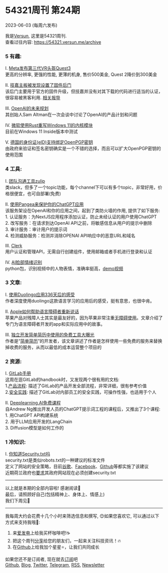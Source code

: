 # 54321周刊 第24期
2023-06-03 (每周六发布)

我是[Versun](https://notes.versun.me), 这里是54321周刊. \
查看过往内容: https://54321.versun.me/archive

### 5 有趣:
I. [Meta发布第三代VR头盔Quest3](https://about.fb.com/news/2023/06/meta-quest-3-coming-this-fall/)\
	更高的分辨率, 更强的性能, 更薄的机身, 售价500美金, Quest 2降价到300美金

II. [技嘉主板被发现设置了固件后门](https://eclypsium.com/blog/supply-chain-risk-from-gigabyte-app-center-backdoor/)\
	该后门主要用于官方的固件升级，但技嘉并没有对其下载的代码进行适当的认证，很容易被黑客利用. [相关报导](https://www.wired.com/story/gigabyte-motherboard-firmware-backdoor/)

III. [OpenAI的未来规划](https://website-nm4keew22-humanloopml.vercel.app/blog/openai-plans)\
	其创始人Sam Altman在一次会谈中讨论了OpenAI的产品计划和问题

IV. [微软使用Rust重写Windows 11的内核模块](https://twitter.com/markrussinovich/status/1656416376125538304)\
	目前在Windows 11 Inside版本中测试

V. [德国的身份证(eID)支持绑定OpenPGP密钥](https://www.personalausweisportal.de/Webs/PA/EN/home/home-node.html)\
	由政府来验证和签名密钥确实是一个不错的选择，而且可以扩大OpenPGP密钥的使用范围

### 4 工具:
I. [团队沟通工具zulip](https://zulip.com/)\
	类slack，但多了一个topic功能，每个channel下可以有多个topic，非常好用，价格很便宜，也可自部署(免费)

II. [使用Pangea来保护你的ChatGPT应用](https://github.com/pangeacyber/secure-chatgpt)\
	该服务架设在OpenAI和你的应用之间，起到了类防火墙的作用, 提供了如下服务:\
	1. 认证服务：为NextJS应用程序添加认证，防止未经认证的用户使用ChatGPT\
	2. 改写服务：在请求到达OpenAI API之前，将敏感信息从用户的提示中删除\
	3. 审计服务：审计用户的提示词\
	4. 检测威胁服务：检测并消除OPENAI API响应中的恶意URL和域名

III. [Clerk](https://clerk.com)\
	用户认证和管理API，无需自行创建组件，使用邮箱或者手机进行登录和认证

IV. [AI脸部情绪识别](https://github.com/rondinellimorais/facial-expression-recognition)\
	python包，识别视频中的人物表情，准确率挺高，[demo视频](https://www.youtube.com/watch?v=t6C-5M997eM)	

### 3 文章:
I. [使用Duolingo应用336天后的感受](https://corneliuswastaken.bearblog.dev/a-review-of-the-duolingo-app-after-losing-a-336-day-streak/)\
	作者深度使用duolingo这款语言学习的应用后的感受，挺有意思，也很中肯。

II. [Apple如何帮助语言障碍者重新说话](https://apps.apple.com/us/story/id1679594697)\
	苹果产品对残障人士其实是最友好的，因为苹果非常注重[无障碍使用](https://www.apple.com/accessibility/)。文章介绍了专门为语言障碍者开发的app和实际应用中的故事。

III. [独立开发简单简历中使用的免费工具大曝光](https://vikingz.me/free-tools/)\
	作者是“[简单简历](https://easycv.cn)”的开发者，该文章讲述了作者是怎样使用一些免费的服务来替换掉收费的服务，从而以最低的成本运营整个项目的

### 2 资源:
I. [GitLab手册](https://about.gitlab.com/handbook/)\
	这周在逛GitLab的handbook时，又发现两个很有用的文档:\
	1.[产品流程](https://about.gitlab.com/handbook/product/product-processes/#our-product-process): 描述了GitLab的产品开发全部流程，非常详细，很有参考价值\
	2.[安全实践](https://about.gitlab.com/handbook/security/): 描述了GitLab对内部员工的安全实践，可操作性强，也适用于个人

II. [Deeplearning.AI免费课程](https://www.deeplearning.ai/short-courses/)\
	自Andrew Ng推出开发人员的ChatGPT提示词工程的课程后，又推出了3个课程:\
	1. 用ChatGPT API构建系统\
	2. 用于LLM应用开发的LangChain\
	3. Diffusion模型是如何工作的

### 1 冷知识:
I. [你知道Security.txt吗](https://securitytxt.org/)\
	security.txt是类似robots.txt的一种建议的标准文件\
	定义了网站的安全策略，目前[谷歌](https://www.google.com/.well-known/security.txt)、[Facebook](https://www.facebook.com/.well-known/security.txt)、[Github](https://github.com/.well-known/security.txt)等都实施了该建议\
	近期荷兰政府也[要求](https://netherlands.postsen.com/trends/198695/Securitytxt-now-mandatory-for-Dutch-government-websites.html)其政府网站现在必须创建security.txt

---
以上就是本期的全部内容啦! 感谢阅读🥰\
最后，请照顾好自己(包括精神上、身体上、情感上)\
我们下周见👋

---
我每周大约会花费十几个小时来筛选信息和撰写, 😊如果您喜欢它, 可以通过以下方式来支持我哦🎉: 
1. 来[爱发电](https://afdian.net/a/versun)上给我买杯咖啡吧!☕ 
2. 把这个周刊[分享](https://54321.versun.me)给您的朋友们，一起来关注科技资讯！🔥 
3. 在[Github](https://github.com/versun/54321-Weekly)上给我加个星星⭐，让我们共同成长 

如果您还不是订阅者, 现在就去[订阅](https://54321.versun.me)吧\
[Github](https://github.com/versun/54321-Weekly), [Blog](https://notes.versun.me/), [Twitter](https://twitter.com/VersunPan), [Telegram](https://t.me/+0hAhZfrPJGo1YmI9), [RSS](https://54321.versun.me/feed), [Newsletter](https://54321.versun.me/)
